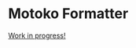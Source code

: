 # Motoko Formatter

[Work in progress!](https://github.com/dfinity/prettier-plugin-motoko/issues/1)
